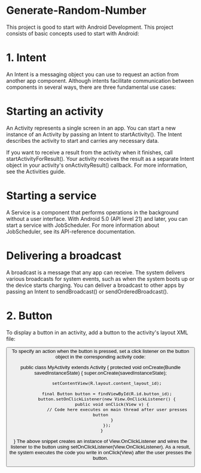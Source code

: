 # Generate-Random-Number
This project is good to start with Android Development.
This project consists of basic concepts used to start with Android:
# 1. Intent
An Intent is a messaging object you can use to request an action from another app component. Although intents facilitate communication between components in several ways, there are three fundamental use cases:

  # Starting an activity
  An Activity represents a single screen in an app. You can start a new instance of an Activity by passing an Intent to startActivity().     The Intent describes the activity to start and carries any necessary data.

  If you want to receive a result from the activity when it finishes, call startActivityForResult(). Your activity receives the result as   a separate Intent object in your activity's onActivityResult() callback. For more information, see the Activities guide.

  # Starting a service
  A Service is a component that performs operations in the background without a user interface. With Android 5.0 (API level 21) and later,   you can start a service with JobScheduler. For more information about JobScheduler, see its API-reference documentation.



  # Delivering a broadcast
  A broadcast is a message that any app can receive. The system delivers various broadcasts for system events, such as when the system       boots up or the device starts charging. You can deliver a broadcast to other apps by passing an Intent to sendBroadcast() or   sendOrderedBroadcast().

# 2. Button

  To display a button in an activity, add a button to the activity's layout XML file:

 <Button
     android:id="@+id/button_id"
     android:layout_height="wrap_content"
     android:layout_width="wrap_content"
     android:text="@string/self_destruct" />
To specify an action when the button is pressed, set a click listener on the button object in the corresponding activity code:

 public class MyActivity extends Activity {
     protected void onCreate(Bundle savedInstanceState) {
         super.onCreate(savedInstanceState);

         setContentView(R.layout.content_layout_id);

         final Button button = findViewById(R.id.button_id);
         button.setOnClickListener(new View.OnClickListener() {
             public void onClick(View v) {
                 // Code here executes on main thread after user presses button
             }
         });
     }
 }
The above snippet creates an instance of View.OnClickListener and wires the listener to the button using setOnClickListener(View.OnClickListener). As a result, the system executes the code you write in onClick(View) after the user presses the button.
